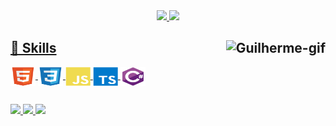 <div align="center">
  <a href="https://github.com/guilhermegomees">
  <img height="180em" src="https://github-readme-stats.vercel.app/api?username=guilhermegomees&show_icons=true&include_all_commits=true&count_private=true&theme=blueberry"/>
  <img height="180em" src="https://github-readme-stats.vercel.app/api/top-langs/?username=guilhermegomees&layout=compact&langs_count=8&theme=blueberry"/>
</div>
  
## 🚀 Skills <img align="right" alt="Guilherme-gif" height="150" src="https://media3.giphy.com/media/3oKIPnAiaMCws8nOsE/giphy.gif?cid=ecf05e47v4i2g71ilt8dyij3i07x67daiq9u3psc0prraed6&rid=giphy.gif&ct=g?width=676&height=676">

<div style="display: inline_block">
  <img align="center" alt="HTML" height="30" width="40" src="https://raw.githubusercontent.com/devicons/devicon/master/icons/html5/html5-original.svg">
  <img align="center" alt="CSS" height="30" width="40" src="https://raw.githubusercontent.com/devicons/devicon/master/icons/css3/css3-original.svg">
  <img align="center" alt="JS" height="30" width="40" src="https://raw.githubusercontent.com/devicons/devicon/master/icons/javascript/javascript-plain.svg">
  <img align="center" alt="TS" height="30" width="40" src="https://raw.githubusercontent.com/devicons/devicon/master/icons/typescript/typescript-plain.svg">
  <img align="center" alt="CSHARP" height="30" width="40" src="https://raw.githubusercontent.com/devicons/devicon/master/icons/csharp/csharp-original.svg">
</div>

##

<div>
   <a href="https://github.com/guilhermegomees">
      <a href="mailto: guicollado1@gmail.com" target="_blank">
         <img src="https://img.shields.io/badge/-Gmail-%23333?style=for-the-badge&logo=gmail&logoColor=white" target="_blank">
      </a>
      <a href="https://www.linkedin.com/in/guilhermegomees/" rel="nofollow" target="_blank">
         <img src="https://img.shields.io/badge/-LinkedIn-%230077B5?style=for-the-badge&logo=linkedin&logoColor=white" target="_blank">
      </a>
      <a href="https://instagram.com/guilhermehgg" rel="nofollow" target="_blank">
         <img src="https://img.shields.io/badge/-Instagram-%23E4405F?style=for-the-badge&logo=instagram&logoColor=white" target="_blank">
      </a>
</div>
